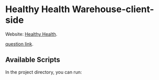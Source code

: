 # Healthy Health Warehouse-client-side

Website: [Healthy Health](https://healthy-health-ade6b.web.app).

[question link](https://stackoverflow.com/questions/72161819/when-should-you-use-nodejs-and-when-should-you-use-mongodb).

## Available Scripts

In the project directory, you can run:
